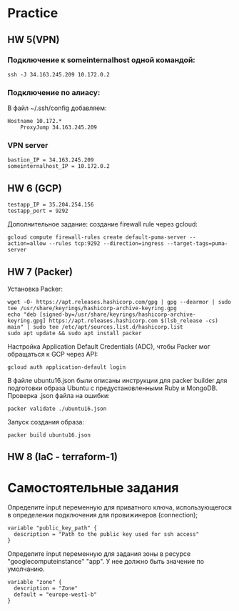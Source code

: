 # Practice
## HW 5(VPN)
### Подключение к someinternalhost одной командой:
```
ssh -J 34.163.245.209 10.172.0.2
```
### Подключение по алиасу:
В файл ~/.ssh/config добавляем:
```
Hostname 10.172.*
	ProxyJump 34.163.245.209
```

### VPN server
```
bastion_IP = 34.163.245.209
someinternalhost_IP = 10.172.0.2
```
## HW 6 (GCP)
```
testapp_IP = 35.204.254.156
testapp_port = 9292
```
Дополнительное задание: создание firewall rule через gcloud:
```
gcloud compute firewall-rules create default-puma-server --action=allow --rules tcp:9292 --direction=ingress --target-tags=puma-server
```
## HW 7 (Packer)
Установка Packer:
``` 
wget -O- https://apt.releases.hashicorp.com/gpg | gpg --dearmor | sudo tee /usr/share/keyrings/hashicorp-archive-keyring.gpg
echo "deb [signed-by=/usr/share/keyrings/hashicorp-archive-keyring.gpg] https://apt.releases.hashicorp.com $(lsb_release -cs) main" | sudo tee /etc/apt/sources.list.d/hashicorp.list
sudo apt update && sudo apt install packer
```
Настройка Application Default Credentials (ADC), чтобы Packer мог обращаться к GCP через API:
```
gcloud auth application-default login
```
В файле ubuntu16.json были описаны инструкции для packer builder для подготовки образа Ubuntu с предустановленными Ruby и MongoDB.
Проверка .json файла на ошибки:
```
packer validate ./ubuntu16.json
```
Запуск создания образа:
```
packer build ubuntu16.json
```

## HW 8 (IaC - terraform-1)
# Самостоятельные задания
Определите input переменную для приватного ключа, использующегося в определении подключения для провижинеров (connection);
```
variable "public_key_path" {
  description = "Path to the public key used for ssh access"
}
```
Определите input переменную для задания зоны в ресурсе "googlecomputeinstance" "app". У нее должно быть значение по умолчанию.

```
variable "zone" {
  description = "Zone"
  default = "europe-west1-b"
}
```
